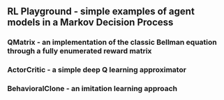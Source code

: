 ## RL Playground - simple examples of agent models in a Markov Decision Process

### QMatrix - an implementation of the classic Bellman equation through a fully enumerated reward matrix

### ActorCritic - a simple deep Q learning approximator 

### BehavioralClone - an imitation learning approach